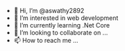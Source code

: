 - 👋 Hi, I’m @aswathy2892
- 👀 I’m interested in web development
- 🌱 I’m currently learning .Net Core
- 💞️ I’m looking to collaborate on ...
- 📫 How to reach me ...

<!---
aswathy2892/aswathy2892 is a ✨ special ✨ repository because its `README.md` (this file) appears on your GitHub profile.
You can click the Preview link to take a look at your changes.
--->
